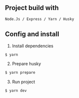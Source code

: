 ## Project build with

```bash
Node.Js / Express / Yarn / Husky
```

## Config and install

1. Install dependencies

```bash
$ yarn
```

2. Prepare husky

```bash
$ yarn prepare
```

3. Run project

```bash
$ yarn dev
```
